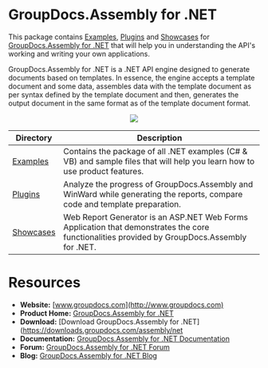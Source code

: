 # GroupDocs.Assembly for .NET

This package contains [Examples](https://github.com/groupdocsassembly/GroupDocs_Assembly_NET/tree/master/Examples), [Plugins](https://github.com/groupdocsassembly/GroupDocs_Assembly_NET/tree/master/Plugins) and [Showcases](https://github.com/groupdocsassembly/GroupDocs_Assembly_NET/tree/master/Showcases) for [GroupDocs.Assembly for .NET](https://www.groupdocs.com/products/assembly/net) that will help you in understanding the API's working and writing your own applications.

GroupDocs.Assembly for .NET is a .NET API engine designed to generate documents based on templates. In essence, the engine accepts a template document and some data, assembles data with the template document as per syntax defined by the template document and then, generates the output document in the same format as of the template document format.

<p align="center">

  <a title="Download complete GroupDocs.Assembly for .NET source code" href="https://github.com/groupdocsassembly/GroupDocs_Assembly_NET/archive/master.zip">
	<img src="https://raw.github.com/AsposeExamples/java-examples-dashboard/master/images/downloadZip-Button-Large.png" />
  </a>
</p>

Directory | Description
--------- | -----------
[Examples](https://github.com/groupdocsassembly/GroupDocs_Assembly_NET/tree/master/Examples)  | Contains the package of all .NET examples (C# & VB) and sample files that will help you learn how to use product features. 
[Plugins](https://github.com/groupdocsassembly/GroupDocs_Assembly_NET/tree/master/Plugins)  | Analyze the progress of GroupDocs.Assembly and WinWard while generating the reports, compare code and template preparation. 
[Showcases](https://github.com/groupdocsassembly/GroupDocs_Assembly_NET/tree/master/Showcases)  | Web Report Generator is an ASP.NET Web Forms Application that demonstrates the core functionalities provided by GroupDocs.Assembly for .NET.

# Resources

+ **Website:** [www.groupdocs.com](http://www.groupdocs.com)
+ **Product Home:** [GroupDocs.Assembly for .NET](https://www.groupdocs.com/products/assembly/net)
+ **Download:** [Download GroupDocs.Assembly for .NET](https://downloads.groupdocs.com/assembly/net
+ **Documentation:** [GroupDocs.Assembly for .NET Documentation](https://docs.groupdocs.com/display/assemblynet/Home)
+ **Forum:** [GroupDocs.Assembly for .NET Forum](https://forum.groupdocs.com/c/assembly)
+ **Blog:** [GroupDocs.Assembly for .NET Blog](https://blog.groupdocs.com/category/groupdocs-assembly-product-family/)

